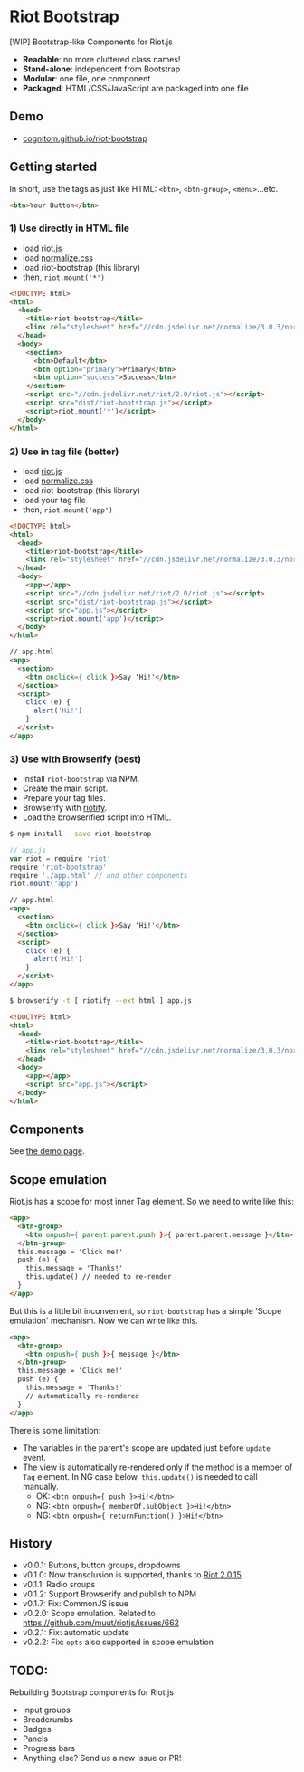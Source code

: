 # Riot Bootstrap

[WIP] Bootstrap-like Components for Riot.js

- **Readable**: no more cluttered class names!
- **Stand-alone**: independent from Bootstrap
- **Modular**: one file, one component
- **Packaged**: HTML/CSS/JavaScript are packaged into one file

## Demo

- [cognitom.github.io/riot-bootstrap](http://cognitom.github.io/riot-bootstrap)

## Getting started

In short, use the tags as just like HTML: `<btn>`, `<btn-group>`, `<menu>`...etc.

```html
<btn>Your Button</btn>
```

### 1) Use directly in HTML file

- load [riot.js](https://muut.com/riotjs/)
- load [normalize.css](http://necolas.github.io/normalize.css/)
- load riot-bootstrap (this library)
- then, `riot.mount('*')`

```html
<!DOCTYPE html>
<html>
  <head>
    <title>riot-bootstrap</title>
    <link rel="stylesheet" href="//cdn.jsdelivr.net/normalize/3.0.3/normalize.css">
  </head>
  <body>
    <section>
      <btn>Default</btn>
      <btn option="primary">Primary</btn>
      <btn option="success">Success</btn>
    </section>
    <script src="//cdn.jsdelivr.net/riot/2.0/riot.js"></script>
    <script src="dist/riot-bootstrap.js"></script>
    <script>riot.mount('*')</script>
  </body>
</html>
```

### 2) Use in tag file (better)

- load [riot.js](https://muut.com/riotjs/)
- load [normalize.css](http://necolas.github.io/normalize.css/)
- load riot-bootstrap (this library)
- load your tag file
- then, `riot.mount('app')`

```html
<!DOCTYPE html>
<html>
  <head>
    <title>riot-bootstrap</title>
    <link rel="stylesheet" href="//cdn.jsdelivr.net/normalize/3.0.3/normalize.css">
  </head>
  <body>
    <app></app>
    <script src="//cdn.jsdelivr.net/riot/2.0/riot.js"></script>
    <script src="dist/riot-bootstrap.js"></script>
    <script src="app.js"></script>
    <script>riot.mount('app')</script>
  </body>
</html>
```

```html
// app.html
<app>
  <section>
    <btn onclick={ click }>Say 'Hi!'</btn>
  </section>
  <script>
    click (e) {
      alert('Hi!')
    }
  </script>
</app>
```

### 3) Use with Browserify (best)

- Install `riot-bootstrap` via NPM.
- Create the main script.
- Prepare your tag files.
- Browserify with [riotify](https://github.com/jhthorsen/riotify).
- Load the browserified script into HTML.

```bash
$ npm install --save riot-bootstrap
```

```javascript
// app.js
var riot = require 'riot'
require 'riot-bootstrap'
require './app.html' // and other components
riot.mount('app')
```

```html
// app.html
<app>
  <section>
    <btn onclick={ click }>Say 'Hi!'</btn>
  </section>
  <script>
    click (e) {
      alert('Hi!')
    }
  </script>
</app>
```

```bash
$ browserify -t [ riotify --ext html ] app.js
```

```html
<!DOCTYPE html>
<html>
  <head>
    <title>riot-bootstrap</title>
    <link rel="stylesheet" href="//cdn.jsdelivr.net/normalize/3.0.3/normalize.css">
  </head>
  <body>
    <app></app>
    <script src="app.js"></script>
  </body>
</html>
```


## Components

See [the demo page](http://cognitom.github.io/riot-bootstrap).


## Scope emulation

Riot.js has a scope for most inner Tag element. So we need to write like this:

```html
<app>
  <btn-group>
    <btn onpush={ parent.parent.push }>{ parent.parent.message }</btn>
  </btn-group>
  this.message = 'Click me!'
  push (e) {
    this.message = 'Thanks!'
    this.update() // needed to re-render
  }
</app>
```

But this is a little bit inconvenient, so `riot-bootstrap` has a simple 'Scope emulation' mechanism. Now we can write like this.

```html
<app>
  <btn-group>
    <btn onpush={ push }>{ message }</btn>
  </btn-group>
  this.message = 'Click me!'
  push (e) {
    this.message = 'Thanks!'
    // automatically re-rendered
  }
</app>
```

There is some limitation:

- The variables in the parent's scope are updated just before `update` event.
- The view is automatically re-rendered only if the method is a member of `Tag` element. In NG case below, `this.update()` is needed to call manually.
    - OK: `<btn onpush={ push }>Hi!</btn>`
    - NG: `<btn onpush={ memberOf.subObject }>Hi!</btn>`
    - NG: `<btn onpush={ returnFunction() }>Hi!</btn>`

## History

- v0.0.1: Buttons, button groups, dropdowns
- v0.1.0: Now transclusion is supported, thanks to [Riot 2.0.15](https://muut.com/riotjs/release-notes.html#2-0-15-em-apr-23-2015-em-)
- v0.1.1: Radio sroups
- v0.1.2: Support Browserify and publish to NPM
- v0.1.7: Fix: CommonJS issue
- v0.2.0: Scope emulation. Related to https://github.com/muut/riotjs/issues/662
- v0.2.1: Fix: automatic update
- v0.2.2: Fix: `opts` also supported in scope emulation

## TODO:

Rebuilding Bootstrap components for Riot.js

- Input groups
- Breadcrumbs
- Badges
- Panels
- Progress bars
- Anything else? Send us a new issue or PR!
